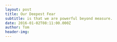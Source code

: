 ```yaml
---
layout: post
title: Our Deepest Fear
subtitle: is that we are powerful beyond measure.
date: 2016-01-02T08:11:00.000Z
author: Tom
header-img:
---
```


<TD style="FONT-SIZE:13px; COLOR:#000000; LINE-HEIGHT:30px>
It is our light, not our darkness that most frightens us. Your playing small does not serve the world. There is nothing enlightened about shrinking so that other people will not feel insecure around you. We are all meant to shine, as children do. It is not just in some of us; it is in everyone and as we let our own light shine, we unconsciously give others permission to do the same. As we are liberated from our own fear, our presence automatically liberates others.